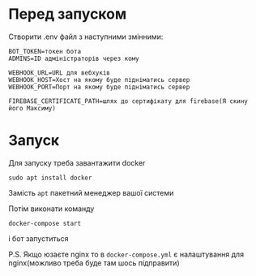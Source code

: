 # Перед запуском

Створити .env файл з наступними змінними:
```
BOT_TOKEN=токен бота
ADMINS=ID адміністраторів через кому

WEBHOOK_URL=URL для вебхуків
WEBHOOK_HOST=Хост на якому буде підніматись сервер
WEBHOOK_PORT=Порт на якому буде підніматись сервер

FIREBASE_CERTIFICATE_PATH=шлях до сертифікату для firebase(Я скину його Максиму)
```
# Запуск

Для запуску треба завантажити docker

```sudo apt install docker```

Замість ```apt``` пакетний менеджер вашої системи

Потім виконати команду

```docker-compose start```

і бот запуститься

P.S. Якщо юзаєте nginx то в             ```docker-compose.yml``` є налаштування для nginx(можливо треба буде там шось підправити)